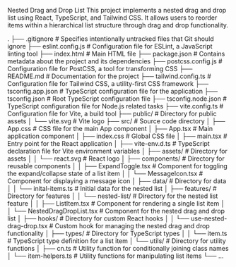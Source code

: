 Nested Drag and Drop List
This project implements a nested drag and drop list using React, TypeScript, and Tailwind CSS. It allows users to reorder items within a hierarchical list structure through drag and drop functionality.


.
├── .gitignore              # Specifies intentionally untracked files that Git should ignore
├── eslint.config.js        # Configuration file for ESLint, a JavaScript linting tool
├── index.html              # Main HTML file
├── package.json            # Contains metadata about the project and its dependencies
├── postcss.config.js       # Configuration file for PostCSS, a tool for transforming CSS
├── README.md               # Documentation for the project
├── tailwind.config.ts      # Configuration file for Tailwind CSS, a utility-first CSS framework
├── tsconfig.app.json       # TypeScript configuration file for the application
├── tsconfig.json           # Root TypeScript configuration file
├── tsconfig.node.json      # TypeScript configuration file for Node.js related tasks
├── vite.config.ts          # Configuration file for Vite, a build tool
├── public/                 # Directory for public assets
│   └── vite.svg            # Vite logo
├── src/                    # Source code directory
│   ├── App.css             # CSS file for the main App component
│   ├── App.tsx             # Main application component
│   ├── index.css           # Global CSS file
│   ├── main.tsx            # Entry point for the React application
│   ├── vite-env.d.ts       # TypeScript declaration file for Vite environment variables
│   ├── assets/             # Directory for assets
│   │   └── react.svg       # React logo
│   ├── components/         # Directory for reusable components
│   │   ├── ExpandToggle.tsx  # Component for toggling the expand/collapse state of a list item
│   │   └── MessageIcon.tsx   # Component for displaying a message icon
│   ├── data/               # Directory for data
│   │   └── inital-items.ts   # Initial data for the nested list
│   ├── features/           # Directory for features
│   │   └── nested-list/     # Directory for the nested list feature
│   │       ├── ListItem.tsx          # Component for rendering a single list item
│   │       └── NestedDragDropList.tsx  # Component for the nested drag and drop list
│   ├── hooks/              # Directory for custom React hooks
│   │   └── use-nested-drag-drop.tsx  # Custom hook for managing the nested drag and drop functionality
│   ├── types/              # Directory for TypeScript types
│   │   └── item.ts           # TypeScript type definition for a list item
│   └── utils/              # Directory for utility functions
│       ├── cn.ts             # Utility function for conditionally joining class names
│       └── item-helpers.ts   # Utility functions for manipulating list items
└── ...
